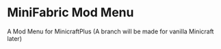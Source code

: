 # MiniFabric Mod Menu

A Mod Menu for MinicraftPlus (A branch will be made for vanilla Minicraft later)